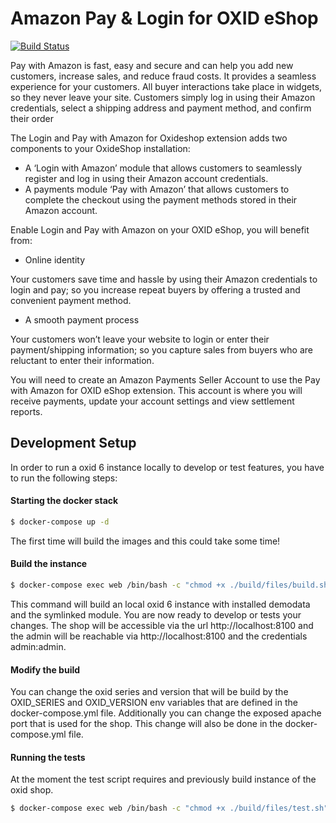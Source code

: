 # Amazon Pay & Login for OXID eShop

[![Build Status](https://travis-ci.org/bestit/amazon-pay-oxid.svg?branch=develop)](https://travis-ci.org/bestit/amazon-pay-oxid)

Pay with Amazon is fast, easy and secure and can help you add new customers, increase sales, and reduce fraud costs. It provides a seamless experience for your customers. All buyer interactions take place in widgets, so they never leave your site. Customers simply log in using their Amazon credentials, select a shipping address and payment method, and confirm their order

The Login and Pay with Amazon for Oxideshop extension adds two components to your OxideShop installation:

* A ‘Login with Amazon’ module that allows customers to seamlessly register and log in using their Amazon account credentials.
* A payments module ‘Pay with Amazon’ that allows customers to complete the checkout using the payment methods stored in their Amazon account.
 
Enable Login and Pay with Amazon on your OXID eShop, you will benefit from:

* Online identity

Your customers save time and hassle by using their Amazon credentials to login and pay; so you increase repeat buyers by offering a trusted and convenient payment method.

* A smooth payment process

Your customers won’t leave your website to login or enter their payment/shipping information; so you capture sales from buyers who are reluctant to enter their information.

You will need to create an Amazon Payments Seller Account to use the Pay with Amazon for OXID eShop extension. This account is where you will receive payments, update your account settings and view settlement reports.

## Development Setup

In order to run a oxid 6 instance locally to develop or test features, you have to run the following steps:

#### Starting the docker stack
```bash
$ docker-compose up -d
```
The first time will build the images and this could take some time! 

#### Build the instance
```bash
$ docker-compose exec web /bin/bash -c "chmod +x ./build/files/build.sh && ./build/files/build.sh"
```
This command will build an local oxid 6 instance with installed demodata and the symlinked module. 
You are now ready to develop or tests your changes. The shop will be accessible via the url http://localhost:8100 and
the admin will be reachable via http://localhost:8100 and the credentials admin:admin.

#### Modify the build
You can change the oxid series and version that will be build by the OXID_SERIES and OXID_VERSION env variables that are defined in the docker-compose.yml file.
Additionally you can change the exposed apache port that is used for the shop. This change will also be done in the docker-compose.yml file.

#### Running the tests
At the moment the test script requires and previously build instance of the oxid shop. 
```bash
$ docker-compose exec web /bin/bash -c "chmod +x ./build/files/test.sh"
```
